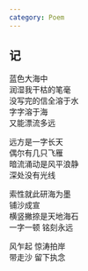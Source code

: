 ```yaml
---
category: Poem
---
```


## 记

蓝色大海中  
润湿我干枯的笔毫  
没写完的信全溶于水  
字字溶于海  
又能漂流多远  


远方是一字长天  
偶尔有几只飞雁  
暗流涌动是风平浪静  
深处没有光线


索性就此研海为墨  
铺沙成宣  
横竖撇捺是天地海石  
一字一顿 铭刻永远


风乍起 惊涛拍岸  
带走沙 留下执念